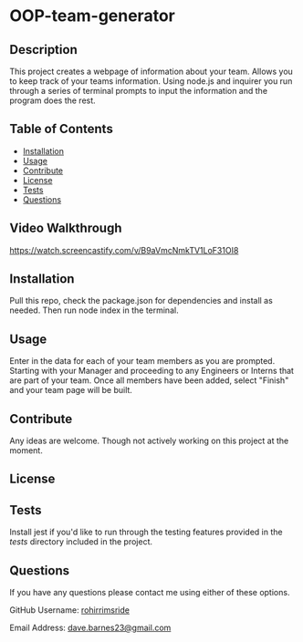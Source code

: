 
  

  # OOP-team-generator

  ## Description
  This project creates a webpage of information about your team.  Allows you to keep track of your teams information.  Using node.js and inquirer you run through a series of terminal prompts to input the information and the program does the rest.

  ## Table of Contents
  - [Installation](#installation)
  - [Usage](#usage)
  - [Contribute](#contribute)
  - [License](#license)
  - [Tests](#tests)
  - [Questions](#questions)
  
  ## Video Walkthrough
  https://watch.screencastify.com/v/B9aVmcNmkTV1LoF31OI8

  ## Installation
  Pull this repo, check the package.json for dependencies and install as needed.  Then run node index in the terminal.

  ## Usage
  Enter in the data for each of your team members as you are prompted.  Starting with your Manager and proceeding to any Engineers or Interns that are part of your team.  Once all members have been added, select "Finish" and your team page will be built.

  ## Contribute
  Any ideas are welcome.  Though not actively working on this project at the moment.

  ## License
  

  ## Tests
  Install jest if you'd like to run through the testing features provided in the _tests_ directory included in the project.

  ## Questions
  If you have any questions please contact me using either of these options.

  GitHub Username: [rohirrimsride](https://github.com/rohirrimsride)

  Email Address: dave.barnes23@gmail.com
  
